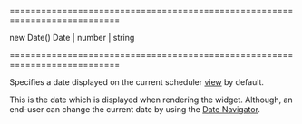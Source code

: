 <!--**
/*-------------------------------------------
    Auto-generated file. Do not modify.
-------------------------------------------

**-->
===========================================================================
<!--default-->new Date()<!--/default-->
<!--type-->Date | number | string<!--/type-->
===========================================================================

<!--shortDescription-->
Specifies a date displayed on the current scheduler [view](/Documentation/Guide/Widgets/Scheduler/Visual_Elements/#View_Selector) by default.
<!--/shortDescription-->

<!--fullDescription-->
This is the date which is displayed when rendering the widget. Although, an end-user can change the current date by using the [Date Navigator](/Documentation/Guide/Widgets/Scheduler/Visual_Elements/#Date_Navigator).


<!--/fullDescription-->